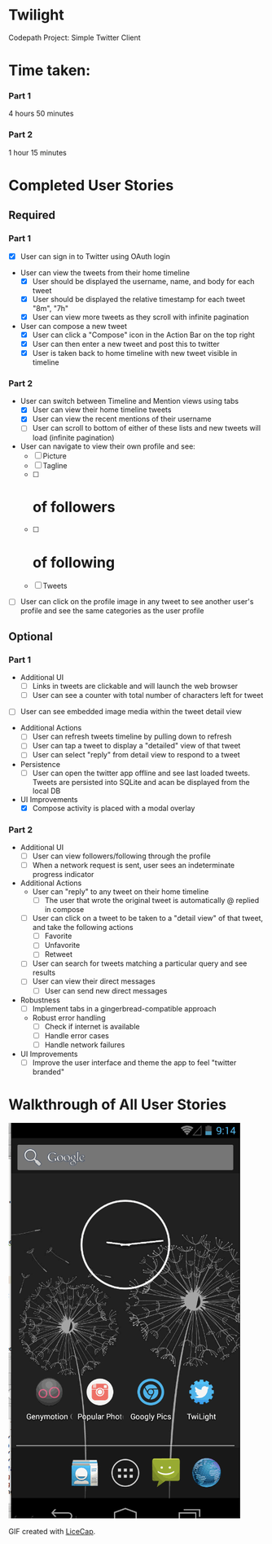 Twilight
=========

Codepath Project: Simple Twitter Client

# Time taken:

### Part 1

4 hours 50 minutes

### Part 2

1 hour 15 minutes

# Completed User Stories

## Required

### Part 1

- [x] User can sign in to Twitter using OAuth login
- User can view the tweets from their home timeline
  - [x] User should be displayed the username, name, and body for each tweet
  - [x] User should be displayed the relative timestamp for each tweet "8m", "7h"
  - [x] User can view more tweets as they scroll with infinite pagination
- User can compose a new tweet
  - [x] User can click a "Compose" icon in the Action Bar on the top right
  - [x] User can then enter a new tweet and post this to twitter
  - [x] User is taken back to home timeline with new tweet visible in timeline

### Part 2

- User can switch between Timeline and Mention views using tabs
  - [x] User can view their home timeline tweets
  - [x] User can view the recent mentions of their username
  - [ ] User can scroll to bottom of either of these lists and new tweets will load (infinite pagination)
- User can navigate to view their own profile and see:
  - [ ] Picture
  - [ ] Tagline
  - [ ] # of followers
  - [ ] # of following
  - [ ] Tweets
- [ ] User can click on the profile image in any tweet to see another user's profile and see the same categories as the user profile

## Optional

### Part 1

- Additional UI
  - [ ] Links in tweets are clickable and will launch the web browser
  - [ ] User can see a counter with total number of characters left for tweet
- [ ] User can see embedded image media within the tweet detail view
- Additional Actions
  - [ ] User can refresh tweets timeline by pulling down to refresh
  - [ ] User can tap a tweet to display a "detailed" view of that tweet
  - [ ] User can select "reply" from detail view to respond to a tweet
- Persistence
  - [ ] User can open the twitter app offline and see last loaded tweets. Tweets are persisted into SQLite and acan be displayed from the local DB
- UI Improvements
  - [x] Compose activity is placed with a modal overlay

### Part 2

- Additional UI
  - [ ] User can view followers/following through the profile
  - [ ] When a network request is sent, user sees an indeterminate progress indicator
- Additional Actions
  - User can "reply" to any tweet on their home timeline
    - [ ] The user that wrote the original tweet is automatically @ replied in compose
  - [ ] User can click on a tweet to be taken to a "detail view" of that tweet, and take the following actions
    - [ ] Favorite
    - [ ] Unfavorite
    - [ ] Retweet
  - [ ] User can search for tweets matching a particular query and see results
  - [ ] User can view their direct messages
    - [ ] User can send new direct messages
- Robustness
  - [ ] Implement tabs in a gingerbread-compatible approach
  - Robust error handling
    - [ ] Check if internet is available
    - [ ] Handle error cases
    - [ ] Handle network failures
- UI Improvements
  - [ ] Improve the user interface and theme the app to feel "twitter branded"

# Walkthrough of All User Stories

![Demo](screencap.gif)

GIF created with [LiceCap](http://www.cockos.com/licecap/).